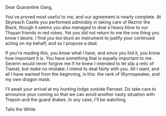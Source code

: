 Dear Quarantine Gang,

You've proved most useful to me, and our agreement is nearly complete. At Skyreach Castle you performed admirably in taking care of Rezmir the Black, though it seems you also managed to deal a heavy blow to our Thayan friends in red robes. Yet you did not return to me the one thing you know I desire. I find you too blunt an instrument to justify your continued acting on my behalf, and so I propose a deal.

If you're reading this, you know what I have, and since you hid it, you know how important it is. You have something that is equally important to me. Severin would never forgive me if he knew I intended to let slip a relic of Tiamat, but make no mistake: I intend to deal fairly with you. All I want, and all I have wanted from the beginning, is this: the rank of Wyrmspeaker, and my own dragon mask.

I'll await your arrival at my hunting lodge outside Parnast. Do take care to announce your coming so that we can avoid another nasty situation with Trepsin and the guard drakes. In any case, I'll be watching.

Talis the White